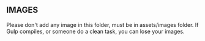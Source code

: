 IMAGES
---

Please don't add any image in this folder, must be in assets/images folder. 
If Gulp compiles, or someone do a clean task, you can lose your images.
